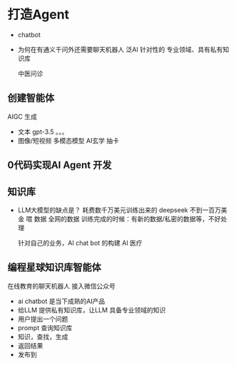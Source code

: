 # 打造Agent

- chatbot
- 为何在有通义千问外还需要聊天机器人
    泛AI 
    针对性的
    专业领域、具有私有知识库
    
    中医问诊

## 创建智能体
  AIGC 生成
  - 文本 gpt-3.5 。。。
  - 图像/短视频 多模态模型 
  AI玄学 抽卡 


## 0代码实现AI Agent 开发
    
## 知识库
- LLM大模型的缺点是？
  耗费数千万美元训练出来的
  deepseek 不到一百万美金
  喂 数据 全网的数据
  训练完成的时候：有新的数据/私密的数据等，不好处理

  针对自己的业务，AI chat bot 的构建
  AI 医疗 

## 编程星球知识库智能体
  在线教育的聊天机器人 接入微信公众号
  - ai chatbot 是当下成熟的AI产品
  - 给LLM 提供私有知识库，让LLM 具备专业领域的知识
  - 用户提出一个问题 
  - prompt 查询知识库
  - 知识，查找，生成
  - 返回结果 
  - 发布到


